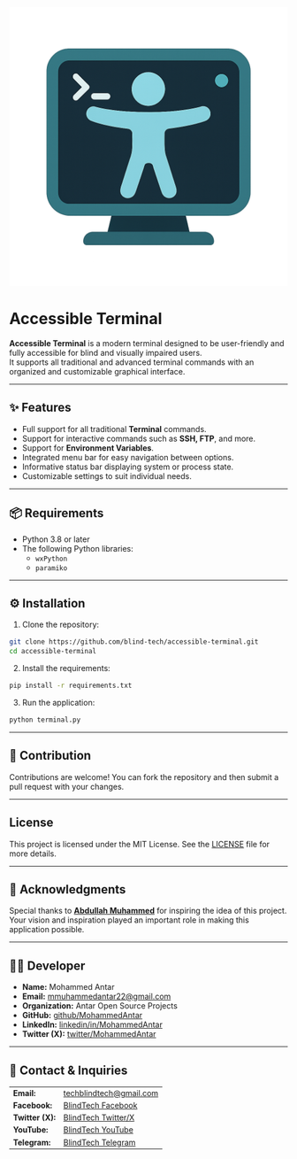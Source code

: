 ![Accessible Terminal Logo.  An iconic image of a computer screen with an accessibility symbol and a command-line prompt, representing accessibility support in computer tools or software.](AccessibleIcon.png)

# Accessible Terminal

**Accessible Terminal** is a modern terminal designed to be user-friendly and fully accessible for blind and visually impaired users.  
It supports all traditional and advanced terminal commands with an organized and customizable graphical interface.

---

## ✨ Features

- Full support for all traditional **Terminal** commands.  
- Support for interactive commands such as **SSH, FTP**, and more.  
- Support for **Environment Variables**.  
- Integrated menu bar for easy navigation between options.  
- Informative status bar displaying system or process state.  
- Customizable settings to suit individual needs.  

---

## 📦 Requirements

- Python 3.8 or later  
- The following Python libraries:  
  - `wxPython`  
  - `paramiko`  

---

## ⚙️ Installation

1. Clone the repository:  
```bash
git clone https://github.com/blind-tech/accessible-terminal.git
cd accessible-terminal
````

2. Install the requirements:

```bash
pip install -r requirements.txt
```

3. Run the application:

```bash
python terminal.py
```

---

## 🤝 Contribution

Contributions are welcome!
You can fork the repository and then submit a pull request with your changes.

---

## License

This project is licensed under the MIT License.
See the [LICENSE](https://github.com/blind-tech/Accessible-Terminal/blob/main/License) file for more details.

---

## 🙏 Acknowledgments

Special thanks to [**Abdullah Muhammed**](https://github.com/aim9sour) for inspiring the idea of this project.
Your vision and inspiration played an important role in making this application possible.

---

## 👨‍💻 Developer

- **Name:** Mohammed Antar  
- **Email:** [mmuhammedantar22@gmail.com](mailto:mmuhammedantar22@gmail.com)  
- **Organization:** Antar Open Source Projects  
- **GitHub:** [github/MohammedAntar](https://github.com/mr-muhammed)  
- **LinkedIn:** [linkedin/in/MohammedAntar](https://www.linkedin.com/in/MohammedAntar)  
- **Twitter (X):** [twitter/MohammedAntar](https://twitter.com/MohammedAntar)

---

## 📩 Contact & Inquiries

<table>
  <tr>
    <td><strong>Email:</strong></td>
    <td><a href="mailto:techblindtech@gmail.com">techblindtech@gmail.com</a></td>
  </tr>
  <tr>
    <td><strong>Facebook:</strong></td>
    <td><a href="https://facebook.com/blindtech22/">BlindTech Facebook</a></td>
  </tr>
  <tr>
    <td><strong>Twitter (X):</strong></td>
    <td><a href="https://x.com/blindtech22/">BlindTech Twitter/X</a></td>
  </tr>
  <tr>
    <td><strong>YouTube:</strong></td>
    <td><a href="https://youtube.com/blindtech22/">BlindTech YouTube</a></td>
  </tr>
  <tr>
    <td><strong>Telegram:</strong></td>
    <td><a href="https://t.me/+t8-VVh69gU1jYmZk">BlindTech Telegram</a></td>
  </tr>
</table>

